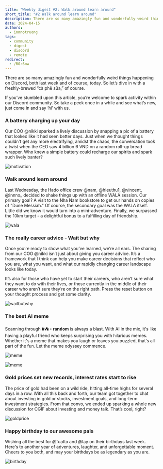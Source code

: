 ```yaml
---
title: "Weekly digest #2: Walk around learn around"
short_title: "#2 Walk around learn around"
description: There are so many amazingly fun and wonderfully weird things happening on Discord, both last week and of course, today. So let’s dive in with a freshly-brewed “cà phê sữa,” of course.
date: 2024-04-15
authors:
  - innnotruong
tags:
  - community
  - digest
  - discord
  - remote
redirect:
  - /RGrSmw
---
```


There are so many amazingly fun and wonderfully weird things happening on Discord, both last week and of course, today. So let’s dive in with a freshly-brewed “cà phê sữa,” of course.

If you’ve stumbled upon this article, you’re welcome to spark activity within our Discord community. So take a peek once in a while and see what’s new, just come in and say ‘hi’ with us.

### A battery charging up your day

Our COO @nikki sparked a lively discussion by snapping a pic of a battery that looked like it had seen better days. Just when we thought things couldn't get any more electrifying, amidst the chaos, the conversation took a twist when the CEO saw 4 billion 6 VND on a random roll-up bread wrapper. Who knew a simple battery could recharge our spirits and spark such lively banter?

![motivation](assets/2-walk-around-learn-around_2024-weekly-digest-april-15_2024-digest-5.webp)

### Walk around learn around

Last Wednesday, the Hado office crew @nam, @hieuthu1, @vincent, @innno\_ decided to shake things up with an offline WALA session. Our primary goal? A visit to the Nha Nam bookstore to get our hands on copies of "Dune Messiah." Of course, the secondary goal was the WALA itself. Little did we know it would turn into a mini-adventure. Finally, we surpassed the 10km target - a delightful bonus to a fulfilling day of friendship.

![wala](assets/2-walk-around-learn-around_2024-weekly-digest-april-15_2024-digest-7.webp)

### The really career advice - Wait but why

Once you’re ready to show what you’ve learned, we’re all ears. The sharing from our COO @nikki isn’t just about giving you career advice. It’s a framework that I think can help you make career decisions that reflect who you are, what you want, and what our rapidly changing career landscape looks like today.

It’s also for those who have yet to start their careers, who aren’t sure what they want to do with their lives, or those currently in the middle of their career who aren’t sure they’re on the right path. Press the reset button on your thought process and get some clarity.

![waitbutwhy](assets/2-walk-around-learn-around_2024-weekly-digest-april-15_2024-digest-6.webp)

### The best AI meme

Scanning through **#⛺・random** is always a blast. With AI in the mix, it's like having a playful friend who keeps surprising you with hilarious memes. Whether it's a meme that makes you laugh or leaves you puzzled, that's all part of the fun. Let the meme odyssey commence.

![meme](assets/2-walk-around-learn-around_2024-weekly-digest-april-15_2024-digest-3.webp)

![meme](assets/2-walk-around-learn-around_2024-weekly-digest-april-15_2024-digest-4.webp)

### Gold prices set new records, interest rates start to rise

The price of gold had been on a wild ride, hitting all-time highs for several days in a row. With all this back and forth, our team got together to chat about investing in gold or stocks, investment goals, and long-term investment strategies. From that convo, we ended up sparking a whole new discussion for OGIF about investing and money talk. That’s cool, right?

![goldprice](assets/2-walk-around-learn-around_2024-weekly-digest-april-15_2024-digest.webp)

### Happy birthday to our awesome pals

Wishing all the best for @fuatto and @tay on their birthdays last week. Here's to another year of adventures, laughter, and unforgettable moment. Cheers to you both, and may your birthdays be as legendary as you are.

![birthday](assets/2-walk-around-learn-around_2024-weekly-digest-april-15_2024-digest-2.webp)
